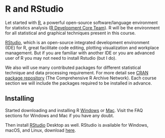 
# R and RStudio

Let started with [R](https://www.r-project.org/), a powerful open-source
software/language environment for statistics analysis ([R Development
Core Team](https://www.r-project.org/contributors.html)). R will be the
environment for all statistical and graphical techniques present in this
course.

[RStudio](https://rstudio.com/), which is an open-source integrated
development environment (IDE) for R, great facilitate code editing,
plotting visualization and workplace management. But if you are familiar
with another IDE or you are advanced user of R you may not need to
install Rstudio (but I do).

We also will use many contributed packages for different statistical
technique and data processing requirement. For more detail see [CRAN
package repository](https://cran.r-project.org/) (The Comprehensive R
Archive Network). Each course section we will include the packages
required to be installed in advance.

## Installing

Started downloading and installing R
[Windows](https://cran.r-project.org/bin/windows/) or
[Mac](https://cran.r-project.org/bin/macosx/). Visit the FAQ sections
for Windows and Mac if you have any doubt.

Then install [RStudio](https://rstudio.com/) Desktop as well. RStudio is
available for Windows, macOS, and Linux, download
[here](https://rstudio.com/products/rstudio/download/#download).
